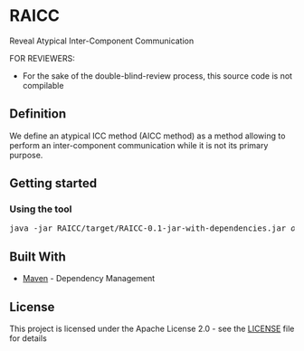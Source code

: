 # RAICC
Reveal Atypical Inter-Component Communication

FOR REVIEWERS: 
 * For the sake of the double-blind-review process, this source code is not compilable

## Definition

We define an atypical ICC method (AICC method) as a method allowing to perform an inter-component communication while it is not its primary purpose.

## Getting started

### Using the tool

<pre>
java -jar RAICC/target/RAICC-0.1-jar-with-dependencies.jar <i>options</i>
</pre>

## Built With

* [Maven](https://maven.apache.org/) - Dependency Management

## License

This project is licensed under the Apache License 2.0 - see the [LICENSE](LICENSE) file for details
